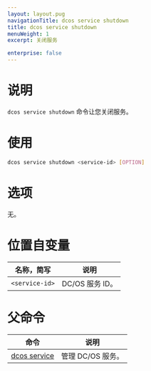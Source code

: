 ```yaml
---
layout: layout.pug
navigationTitle: dcos service shutdown
title: dcos service shutdown
menuWeight: 1
excerpt: 关闭服务

enterprise: false
---
```



# 说明
`dcos service shutdown` 命令让您关闭服务。

# 使用

```bash
dcos service shutdown <service-id> [OPTION]
```

# 选项

无。

# 位置自变量

| 名称，简写 | 说明 |
|---------|-------------|
| `<service-id>` | DC/OS 服务 ID。|

# 父命令

| 命令 | 说明 |
|---------|-------------|
| [dcos service](/cn/1.11/cli/command-reference/dcos-service/) | 管理 DC/OS 服务。|
